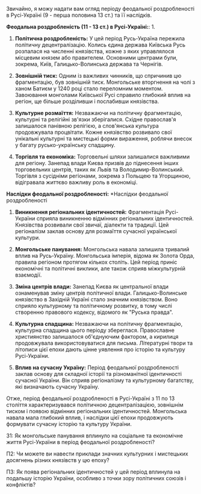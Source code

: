 Звичайно, я можу надати вам огляд періоду феодальної роздробленості в Русі-Україні (9 - перша половина 13 ст.) та її наслідків.

**Феодальна роздробленість (11 - 13 ст.) в Русі-Україні:**: 1.

1. **Політична роздробленість:** У цей період Русь-Україна пережила політичну децентралізацію. Колись єдина держава Київська Русь розпалася на численні князівства, кожне з яких управлялося місцевим князем або правителем. Основними центрами були, зокрема, Київ, Галицько-Волинська держава та Чернігів.

2. **Зовнішній тиск:** Одним із важливих чинників, що спричинив цю фрагментацію, був зовнішній тиск. Монгольське вторгнення на чолі з ханом Батиєм у 1240 році стало переломним моментом. Завоювання монголами Київської Русі справило глибокий вплив на регіон, ще більше розділивши і послабивши князівства.

3. **Культурне розмаїття:** Незважаючи на політичну фрагментацію, культурні та релігійні зв'язки зберігалися. Східне православ'я залишалося панівною релігією, а слов'янська культура продовжувала процвітати. Кожне князівство розвивало свої унікальні культурні та мистецькі форми вираження, роблячи внесок у багату русько-українську спадщину.

4. **Торгівля та економіка:** Торговельні шляхи залишалися важливими для регіону. Занепад влади Києва призвів до піднесення інших торговельних центрів, таких як Львів та Володимир-Волинський. Торгівля з сусідніми регіонами, зокрема з Польщею та Угорщиною, відігравала життєво важливу роль в економіці.

**Наслідки феодальної роздробленості:** *Наслідки феодальної роздробленості

1. **Виникнення регіональних ідентичностей:** Фрагментація Русі-України сприяла виникненню відмінних регіональних ідентичностей. Князівства розвивали свої звичаї, діалекти та традиції. Цей регіоналізм заклав основу для розмаїття сучасної української культури.

2. **Монгольське панування:** Монгольська навала залишила тривалий вплив на Русь-Україну. Монгольська імперія, відома як Золота Орда, правила регіоном протягом кількох століть. Цей період приніс економічні та політичні виклики, але також сприяв міжкультурній взаємодії.

3. **Зміна центрів влади:** Занепад Києва як центральної влади ознаменував зміну центрів політичної влади. Галицько-Волинське князівство в Західній Україні стало значним князівством. Воно сприяло культурному та політичному розвитку, в тому числі створенню правового кодексу, відомого як "Руська правда".

4. **Культурна спадщина:** Незважаючи на політичну фрагментацію, культурна спадщина цього періоду збереглася. Православне християнство залишалося об'єднуючим фактором, а кирилиця продовжувала використовуватися для письма. Літературні твори та літописи цієї епохи дають цінне уявлення про історію та культуру Русі-України.

5. **Вплив на сучасну Україну:** Період феодальної роздробленості заклав основу для складної історії та різноманітної ідентичності сучасної України. Він сприяв регіоналізму та культурному багатству, які визначають сучасну Україну.

Отже, період феодальної роздробленості в Русі-Україні з 11 по 13 століття характеризувався політичною децентралізацією, зовнішнім тиском і появою відмінних регіональних ідентичностей. Монгольська навала мала глибокий вплив, і наслідки цієї епохи продовжують формувати сучасну історію та культуру України.

З1: Як монгольське панування вплинуло на соціальне та економічне життя Русі-України в період феодальної роздробленості?

П2: Чи можете ви навести приклади значних культурних і мистецьких досягнень різних князівств у цю епоху?

П3: Як поява регіональних ідентичностей у цей період вплинула на подальшу історію України, особливо з точки зору політичних союзів і конфліктів?